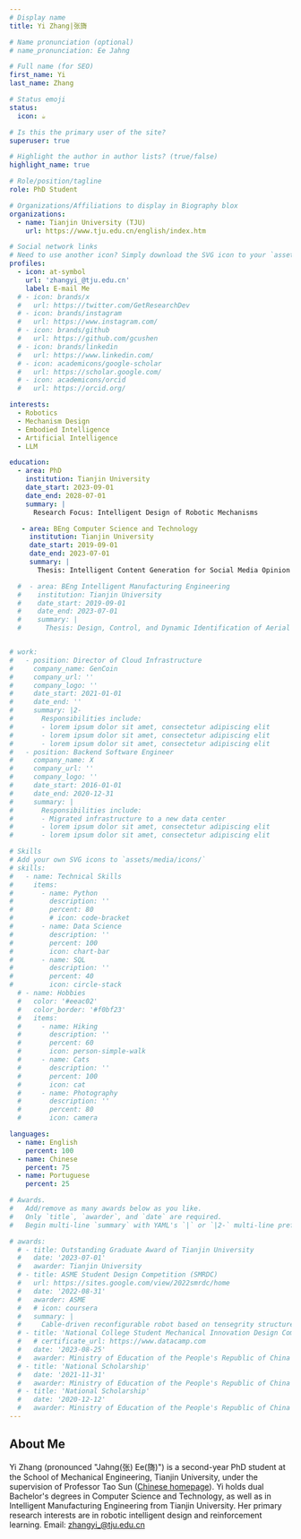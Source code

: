 ```yaml
---
# Display name
title: Yi Zhang|张旖

# Name pronunciation (optional)
# name_pronunciation: Ee Jahng

# Full name (for SEO)
first_name: Yi
last_name: Zhang

# Status emoji
status:
  icon: ☕️

# Is this the primary user of the site?
superuser: true

# Highlight the author in author lists? (true/false)
highlight_name: true

# Role/position/tagline
role: PhD Student

# Organizations/Affiliations to display in Biography blox
organizations:
  - name: Tianjin University (TJU)
    url: https://www.tju.edu.cn/english/index.htm

# Social network links
# Need to use another icon? Simply download the SVG icon to your `assets/media/icons/` folder.
profiles:
  - icon: at-symbol
    url: 'zhangyi_@tju.edu.cn'
    label: E-mail Me 
  # - icon: brands/x
  #   url: https://twitter.com/GetResearchDev
  # - icon: brands/instagram
  #   url: https://www.instagram.com/
  # - icon: brands/github
  #   url: https://github.com/gcushen
  # - icon: brands/linkedin
  #   url: https://www.linkedin.com/
  # - icon: academicons/google-scholar
  #   url: https://scholar.google.com/
  # - icon: academicons/orcid
  #   url: https://orcid.org/

interests:
  - Robotics
  - Mechanism Design
  - Embodied Intelligence
  - Artificial Intelligence
  - LLM

education:
  - area: PhD 
    institution: Tianjin University
    date_start: 2023-09-01
    date_end: 2028-07-01
    summary: |
      Research Focus: Intelligent Design of Robotic Mechanisms

   - area: BEng Computer Science and Technology
     institution: Tianjin University
     date_start: 2019-09-01
     date_end: 2023-07-01
     summary: |
       Thesis: Intelligent Content Generation for Social Media Opinion Dissemination

  #  - area: BEng Intelligent Manufacturing Engineering
  #    institution: Tianjin University
  #    date_start: 2019-09-01
  #    date_end: 2023-07-01
  #    summary: |
  #      Thesis: Design, Control, and Dynamic Identification of Aerial Refueling Robot


# work:
#   - position: Director of Cloud Infrastructure
#     company_name: GenCoin
#     company_url: ''
#     company_logo: ''
#     date_start: 2021-01-01
#     date_end: ''
#     summary: |2-
#       Responsibilities include:
#       - lorem ipsum dolor sit amet, consectetur adipiscing elit
#       - lorem ipsum dolor sit amet, consectetur adipiscing elit
#       - lorem ipsum dolor sit amet, consectetur adipiscing elit
#   - position: Backend Software Engineer
#     company_name: X
#     company_url: ''
#     company_logo: ''
#     date_start: 2016-01-01
#     date_end: 2020-12-31
#     summary: |
#       Responsibilities include:
#       - Migrated infrastructure to a new data center
#       - lorem ipsum dolor sit amet, consectetur adipiscing elit
#       - lorem ipsum dolor sit amet, consectetur adipiscing elit

# Skills
# Add your own SVG icons to `assets/media/icons/`
# skills:
#   - name: Technical Skills
#     items:
#       - name: Python
#         description: ''
#         percent: 80
#         # icon: code-bracket
#       - name: Data Science
#         description: ''
#         percent: 100
#         icon: chart-bar
#       - name: SQL
#         description: ''
#         percent: 40
#         icon: circle-stack
  # - name: Hobbies
  #   color: '#eeac02'
  #   color_border: '#f0bf23'
  #   items:
  #     - name: Hiking
  #       description: ''
  #       percent: 60
  #       icon: person-simple-walk
  #     - name: Cats
  #       description: ''
  #       percent: 100
  #       icon: cat
  #     - name: Photography
  #       description: ''
  #       percent: 80
  #       icon: camera

languages:
  - name: English
    percent: 100
  - name: Chinese
    percent: 75
  - name: Portuguese
    percent: 25

# Awards.
#   Add/remove as many awards below as you like.
#   Only `title`, `awarder`, and `date` are required.
#   Begin multi-line `summary` with YAML's `|` or `|2-` multi-line prefix and indent 2 spaces below.

# awards:
  # - title: Outstanding Graduate Award of Tianjin University
  #   date: '2023-07-01'
  #   awarder: Tianjin University
  # - title: ASME Student Design Competition (SMRDC)
  #   url: https://sites.google.com/view/2022smrdc/home
  #   date: '2022-08-31'
  #   awarder: ASME
  #   # icon: coursera
  #   summary: |
  #     Cable-driven reconfigurable robot based on tensegrity structures
  # - title: 'National College Student Mechanical Innovation Design Competition'
  #   # certificate_url: https://www.datacamp.com
  #   date: '2023-08-25'
  #   awarder: Ministry of Education of the People's Republic of China
  # - title: 'National Scholarship'
  #   date: '2021-11-31'
  #   awarder: Ministry of Education of the People's Republic of China  
  # - title: 'National Scholarship'
  #   date: '2020-12-12'
  #   awarder: Ministry of Education of the People's Republic of China
---
```


## About Me

Yi Zhang (pronounced "Jahng(张) Ee(旖)") is a second-year PhD student at the School of Mechanical Engineering, Tianjin University, under the supervision of Professor Tao Sun ([Chinese homepage](https://me.tju.edu.cn/faculty_teachers.action?cla=5&teacherid=1879)). Yi holds dual Bachelor's degrees in Computer Science and Technology, as well as in Intelligent Manufacturing Engineering from Tianjin University. Her primary research interests are in robotic intelligent design and reinforcement learning. Email: zhangyi_@tju.edu.cn
